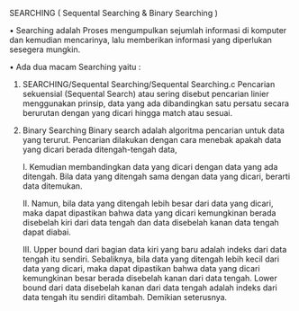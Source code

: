 SEARCHING ( Sequental Searching & Binary Searching )

•	Searching adalah Proses mengumpulkan sejumlah informasi di komputer dan kemudian mencarinya, lalu memberikan informasi yang diperlukan sesegera mungkin.

•	 Ada dua macam Searching yaitu :
1.	SEARCHING/Sequental Searching/Sequental Searching.c
Pencarian sekuensial (Sequental Search) atau sering disebut pencarian linier menggunakan prinsip, data yang ada dibandingkan satu persatu secara berurutan dengan yang dicari hingga match atau sesuai.

2.	Binary Searching
    Binary search adalah algoritma pencarian untuk data yang terurut. Pencarian dilakukan dengan cara menebak apakah data yang dicari berada ditengah-tengah data,
    
     I.	Kemudian membandingkan data yang dicari dengan data yang ada ditengah. Bila data yang ditengah sama dengan data yang dicari, berarti data ditemukan. 

     II.	Namun, bila data yang ditengah lebih besar dari data yang dicari, maka dapat dipastikan bahwa data yang dicari kemungkinan berada disebelah kiri dari data tengah dan       data disebelah kanan data tengah dapat diabai.

     III. Upper bound dari bagian data kiri yang baru adalah indeks dari data tengah itu sendiri. Sebaliknya, bila data yang ditengah lebih kecil dari data yang dicari, maka         dapat dipastikan bahwa data yang dicari kemungkinan besar berada disebelah kanan dari data tengah. Lower bound dari data disebelah kanan dari data tengah adalah indeks         dari data tengah itu sendiri ditambah. Demikian seterusnya.

